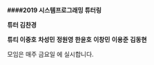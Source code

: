 
__**####2019 시스템프로그래밍 튜터링**__


**튜터 김찬경**


**튜티 이중호**
    **차성민**
    **정원영**
    **한윤호**
    **이창민**
    **이용준**
    **김동현**
    
    
모임은 매주 금요일 에 실시합니다.



